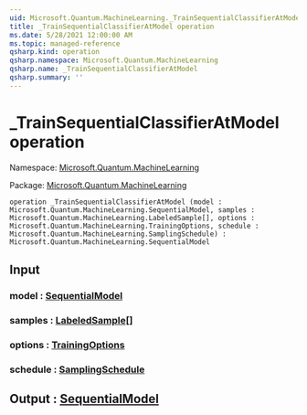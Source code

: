 ```yaml
---
uid: Microsoft.Quantum.MachineLearning._TrainSequentialClassifierAtModel
title: _TrainSequentialClassifierAtModel operation
ms.date: 5/28/2021 12:00:00 AM
ms.topic: managed-reference
qsharp.kind: operation
qsharp.namespace: Microsoft.Quantum.MachineLearning
qsharp.name: _TrainSequentialClassifierAtModel
qsharp.summary: ''
---
```


# _TrainSequentialClassifierAtModel operation

Namespace: [Microsoft.Quantum.MachineLearning](xref:Microsoft.Quantum.MachineLearning)

Package: [Microsoft.Quantum.MachineLearning](https://nuget.org/packages/Microsoft.Quantum.MachineLearning)




```qsharp
operation _TrainSequentialClassifierAtModel (model : Microsoft.Quantum.MachineLearning.SequentialModel, samples : Microsoft.Quantum.MachineLearning.LabeledSample[], options : Microsoft.Quantum.MachineLearning.TrainingOptions, schedule : Microsoft.Quantum.MachineLearning.SamplingSchedule) : Microsoft.Quantum.MachineLearning.SequentialModel
```


## Input

### model : [SequentialModel](xref:Microsoft.Quantum.MachineLearning.SequentialModel)




### samples : [LabeledSample](xref:Microsoft.Quantum.MachineLearning.LabeledSample)[]




### options : [TrainingOptions](xref:Microsoft.Quantum.MachineLearning.TrainingOptions)




### schedule : [SamplingSchedule](xref:Microsoft.Quantum.MachineLearning.SamplingSchedule)





## Output : [SequentialModel](xref:Microsoft.Quantum.MachineLearning.SequentialModel)

